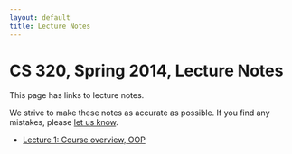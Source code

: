 ```yaml
---
layout: default
title: Lecture Notes
---
```


# CS 320, Spring 2014, Lecture Notes

This page has links to lecture notes.

We strive to make these notes as accurate as possible.
If you find any mistakes, please [let us know](mailto:dhovemey@ycp.edu).

* [Lecture 1: Course overview, OOP](lecture01.html)
